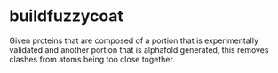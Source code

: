 # buildfuzzycoat
Given proteins that are composed of a portion that is experimentally validated and another portion that is alphafold generated, this removes clashes from atoms being too close together. 
